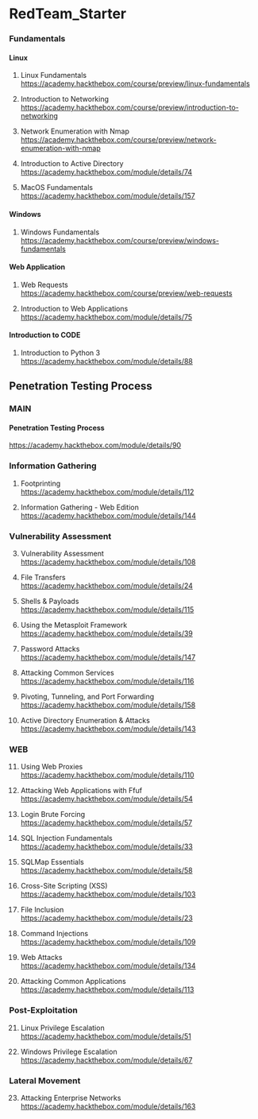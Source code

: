 # RedTeam_Starter



### Fundamentals



#### Linux

1. Linux Fundamentals\
https://academy.hackthebox.com/course/preview/linux-fundamentals

2. Introduction to Networking\
https://academy.hackthebox.com/course/preview/introduction-to-networking

3. Network Enumeration with Nmap\
https://academy.hackthebox.com/course/preview/network-enumeration-with-nmap

4. Introduction to Active Directory\
https://academy.hackthebox.com/module/details/74

5. MacOS Fundamentals\
https://academy.hackthebox.com/module/details/157



#### Windows

1. Windows Fundamentals\
https://academy.hackthebox.com/course/preview/windows-fundamentals



#### Web Application

1. Web Requests\
https://academy.hackthebox.com/course/preview/web-requests

2. Introduction to Web Applications\
https://academy.hackthebox.com/module/details/75



#### Introduction to CODE ####


1. Introduction to Python 3\
https://academy.hackthebox.com/module/details/88



## Penetration Testing Process



### MAIN
#### Penetration Testing Process
https://academy.hackthebox.com/module/details/90


### Information Gathering

1. Footprinting\
https://academy.hackthebox.com/module/details/112

2. Information Gathering - Web Edition\
https://academy.hackthebox.com/module/details/144

### Vulnerability Assessment

3. Vulnerability Assessment\
https://academy.hackthebox.com/module/details/108

4. File Transfers\
https://academy.hackthebox.com/module/details/24

5. Shells & Payloads\
https://academy.hackthebox.com/module/details/115

6. Using the Metasploit Framework\
https://academy.hackthebox.com/module/details/39

7. Password Attacks\
https://academy.hackthebox.com/module/details/147

8. Attacking Common Services\
https://academy.hackthebox.com/module/details/116

9. Pivoting, Tunneling, and Port Forwarding\
https://academy.hackthebox.com/module/details/158

10. Active Directory Enumeration & Attacks\
https://academy.hackthebox.com/module/details/143

### WEB 

11. Using Web Proxies\
https://academy.hackthebox.com/module/details/110

12. Attacking Web Applications with Ffuf\
https://academy.hackthebox.com/module/details/54

13. Login Brute Forcing\
https://academy.hackthebox.com/module/details/57

14. SQL Injection Fundamentals\
https://academy.hackthebox.com/module/details/33

15. SQLMap Essentials\
https://academy.hackthebox.com/module/details/58

16. Cross-Site Scripting (XSS)\
https://academy.hackthebox.com/module/details/103

17. File Inclusion\
https://academy.hackthebox.com/module/details/23

18. Command Injections\
https://academy.hackthebox.com/module/details/109

19. Web Attacks\
https://academy.hackthebox.com/module/details/134

20. Attacking Common Applications\
https://academy.hackthebox.com/module/details/113

### Post-Exploitation

21. Linux Privilege Escalation\
https://academy.hackthebox.com/module/details/51

22. Windows Privilege Escalation\
https://academy.hackthebox.com/module/details/67

### Lateral Movement

23. Attacking Enterprise Networks\
https://academy.hackthebox.com/module/details/163
